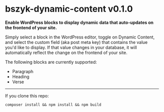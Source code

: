 # bszyk-dynamic-content v0.1.0

**Enable WordPress blocks to display dynamic data that auto-updates on the frontend of your site.**

Simply select a block in the WordPress editor, toggle on Dynamic Content, and select the custom field (aka post meta key) that contains the value you'd like to display. If that value changes in your database, it will automatically reflect the change on the frontend of your site.

The following blocks are currently supported:
* Paragraph
* Heading
* Verse

---
If you clone this repo:
```
composer install && npm install && npm build
```